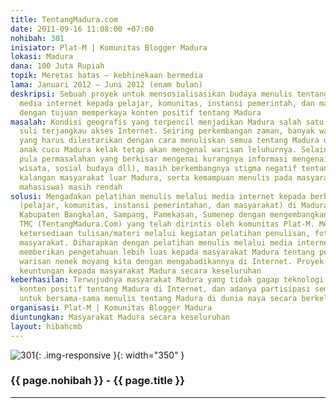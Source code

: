 ```yaml
---
title: TentangMadura.com
date: 2011-09-16 11:08:00 +07:00
nohibah: 301
inisiator: Plat-M | Komunitas Blogger Madura
lokasi: Madura
dana: 100 Juta Rupiah
topik: Meretas batas – kebhinekaan bermedia
lama: Januari 2012 – Juni 2012 (enam bulan)
deskripsi: Sebuah proyek untuk mensosialisasikan budaya menulis tentang Madura melalui
  media internet kepada pelajar, komunitas, instansi pemerintah, dan masyarakat umum
  dengan tujuan memperkaya konten positif tentang Madura
masalah: Kondisi geografis yang terpencil menjadikan Madura salah satu wilayah yang
  suli terjangkau akses Internet. Seiring perkembangan zaman, banyak warisan leluhur
  yang harus dilestarikan dengan cara menuliskan semua tentang Madura dengan harapan
  anak cucu Madura kelak tetap akan mengenal warisan leluhurnya. Selain itu, terdapat
  pula permasalahan yang berkisar mengenai kurangnya informasi mengenai Madura (potensi
  wisata, sosial budaya dll), masih berkembangnya stigma negatif tentang Madura di
  kalangan masyarakat luar Madura, serta kemampuan menulis pada masyarakat (pelajar,
  mahasiswa) masih rendah
solusi: Mengadakan pelatihan menulis melalui media internet kepada berbagai kalangan
  (pelajar, komunitas, instansi pemerintahan, dan masyarakat) di Madura mulai dari
  Kabupaten Bangkalan, Sampang, Pamekasan, Sumenep dengan mengembangkan blog/portal
  TMC (TentangMadura.Com) yang telah dirintis oleh komunitas Plat-M. Mewujudkan jaminan
  ketersediaan tulisan/materi melalui kegiatan pelatihan penulisan, fotografi bagi
  masyarakat. Diharapkan dengan pelatihan menulis melalui media internet ini dapat
  memberikan pengetahuan lebih luas kepada masyarakat Madura tentang pentingnya melestarikan
  warisan nenek moyang kita dengan mengabadikannya di Internet. Proyek ini akan memberi
  keuntungan kepada masyarakat Madura secara keseluruhan
keberhasilan: Terwujudnya masyarakat Madura yang tidak gagap teknologi, bertambahnya
  konten positif tentang Madura di Internet, dan adanya partisipasi semua kalangan
  untuk bersama-sama menulis tentang Madura di dunia maya secara berkelanjutan
organisasi: Plat-M | Komunitas Blogger Madura
diuntungkan: Masyarakat Madura secara keseluruhan
layout: hibahcmb
---
```


![301](/static/img/hibahcmb/301.png){: .img-responsive }{: width="350" }

### {{ page.nohibah }} - {{ page.title }}

---
